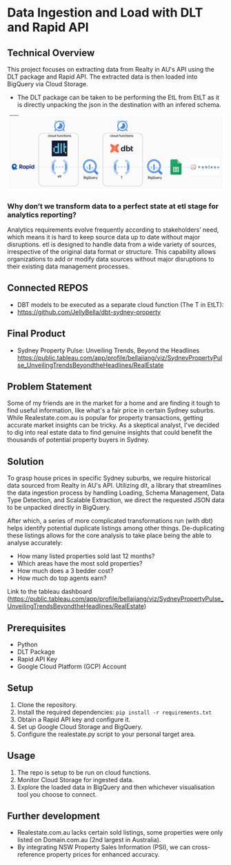 # Data Ingestion and Load with DLT and Rapid API

## Technical Overview

This project focuses on extracting data from Realty in AU's API using the DLT package and Rapid API. The extracted data is then loaded into BigQuery via Cloud Storage.

- The DLT package can be taken to be performing the EtL from EtLT as it is directly unpacking the json in the destination with an infered schema.
<p>
<img src="project_architecture.png">
</p>

### Why don’t we transform data to a perfect state at etl stage for analytics reporting?

Analytics requirements evolve frequently according to stakeholders’ need, which means it is hard to keep source data up to date without major disruptions. etl is designed to handle data from a wide variety of sources, irrespective of the original data format or structure. This capability allows organizations to add or modify data sources without major disruptions to their existing data management processes.

## Connected REPOS

- DBT models to be executed as a separate cloud function (The T in EtLT):
- https://github.com/JellyBella/dbt-sydney-property

## Final Product

- Sydney Property Pulse: Unveiling Trends, Beyond the Headlines
  https://public.tableau.com/app/profile/bellajiang/viz/SydneyPropertyPulse_UnveilingTrendsBeyondtheHeadlines/RealEstate

## Problem Statement

Some of my friends are in the market for a home and are finding it tough to find useful information, like what's a fair price in certain Sydney suburbs. While Realestate.com.au is popular for property transactions, getting accurate market insights can be tricky. As a skeptical analyst, I've decided to dig into real estate data to find genuine insights that could benefit the thousands of potential property buyers in Sydney.

## Solution

To grasp house prices in specific Sydney suburbs, we require historical data sourced from Realty in AU's API. Utilizing dlt, a library that streamlines the data ingestion process by handling Loading, Schema Management, Data Type Detection, and Scalable Extraction, we direct the requested JSON data to be unpacked directly in BigQuery.

After which, a series of more complicated transformations run (with dbt) helps identify potential duplicate listings among other things. De-duplicating these listings allows for the core analysis to take place being the able to analyse accurately:

- How many listed properties sold last 12 months?
- Which areas have the most sold properties?
- How much does a 3 bedder cost?
- How much do top agents earn?

Link to the tableau dashboard (https://public.tableau.com/app/profile/bellajiang/viz/SydneyPropertyPulse_UnveilingTrendsBeyondtheHeadlines/RealEstate)

## Prerequisites

- Python
- DLT Package
- Rapid API Key
- Google Cloud Platform (GCP) Account

## Setup

1. Clone the repository.
2. Install the required dependencies: `pip install -r requirements.txt`
3. Obtain a Rapid API key and configure it.
4. Set up Google Cloud Storage and BigQuery.
5. Configure the realestate.py script to your personal target area.

## Usage

1. The repo is setup to be run on cloud functions.
2. Monitor Cloud Storage for ingested data.
3. Explore the loaded data in BigQuery and then whichever visualisation tool you choose to connect.

## Further development

- Realestate.com.au lacks certain sold listings, some properties were only listed on Domain.com.au (2nd largest in Australia).
- By integrating NSW Property Sales Information (PSI), we can cross-reference property prices for enhanced accuracy.
